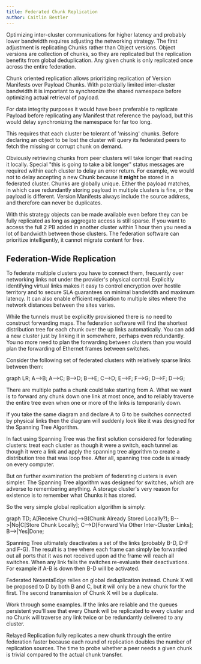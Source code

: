 ```yaml
---
title: Federated Chunk Replication
author: Caitlin Bestler
---
```


Optimizing inter-cluster communications for higher latency and probably lower bandwidth requires adjusting the networking strategy. The first adjustment is  replicating Chunks rather than Object versions. Object versions are collection of chunks, so they are replicated but the replication benefits from global deduplication.  Any given chunk is only replicated once across the entire federation.

Chunk oriented replication allows prioritizing replication of Version Manifests over Payload Chunks. With potentially limited inter-cluster bandwidth it is important to synchronize the shared namespace before optimizing actual retrieval of payload.

For data integrity purposes it would have been preferable to replicate Payload before replicating any Manifest that reference the payload, but this would delay synchronizing the namespace for far too long. 

This requires that each cluster be tolerant of 'missing' chunks. Before declaring an object to be lost the cluster will query its federated peers to fetch the missing or corrupt chunk on demand.

Obviously retrieving chunks from peer clusters will take longer that reading it locally. Special "this is going to take a bit longer" status messages are required within each cluster to delay an error return. For example, we would not to delay accepting a new Chunk because it **might** be stored in a federated cluster. Chunks are globally unique. Either the payload matches, in which case redundantly storing payload in multiple clusters is fine, or the payload is different. Version Manifests always include the source address, and therefore can never be duplicates.

With this strategy objects can be made available even before they can be fully replicated as long as aggregate access is still sparse. If you want to access the full 2 PB added in another cluster within 1 hour then you need a lot of bandwidth between those clusters. The federation software can prioritize intelligently, it cannot migrate content for free.

## Federation-Wide Replication
To federate multiple clusters you have to connect them, frequently over networking links not under the provider's physical control. Explicitly identifying virtual links makes it easy to control encryption over hostile territory and to secure SLA guarantees on minimal bandwidth and maximum latency. It can also enable efficient replication to multiple sites where the network distances between the sites varies.

While the tunnels must be explicitly provisioned there is no need to construct forwarding maps. The federation software will find the shortest distribution tree for each chunk over the up links automatically. You can add a new cluster just by linking it in somewhere, perhaps even redundantly. You no more need to plan the forwarding between clusters than you would plan the forwarding of Ethernet frames between switches.

Consider the following set of federated clusters with relatively sparse links between them:

<div class="mermaid">
graph LR;
A-->B;
A-->C;
B-->D;
B-->E;
C-->D;
E-->F;
F-->G;
D-->F;
D-->G;
</div>

There are multiple paths a chunk could take starting from A. What we want is to forward any chunk down one link at most once, and to reliably traverse the entire tree even when one or more of the links is temporarily down.

If you take the same diagram and declare A to G to be switches connected by physical links then the diagram will suddenly look like it was designed for the Spanning Tree Algorithm.

In fact using Spanning Tree was the first solution considered for federating clusters: treat each cluster as though it were a switch, each tunnel as though it were a link and apply the spanning tree algorithm to create a distribution tree that was loop free. After all, spanning tree code is already on every computer.

But on further examination the problem of federating clusters is even simpler. The Spanning Tree algorithm was designed for switches, which are adverse to remembering anything. A storage cluster's very reason for existence is to remember what Chunks it has stored.

So the very simple global replication algorithm is simply:

<div class="mermaid">
  graph TD;
  A[Receive Chunk]-->B(Chunk Already Stored Locally?);
  B-->|No|C[Store Chunk Locally];
  C-->D[Forward Via Other Inter-Cluster Links];
    B-->|Yes|Done;
</div>

Spanning Tree ultimately deactivates a set of the links (probably B-D, D-F and F-G). The result is a tree where each frame can simply be forwarded out all ports that it was not received upon ad the frame will reach all switches. When any link fails the switches re-evaluate their deactivations. For example if A-B is down then B-D will be activated.

Federated NexentaEdge relies on global deduplication instead. Chunk X will be proposed to D by both B and C, but it will only be a new chunk for the first. The second transmission of Chunk X will be a duplicate.

Work through some examples. If the links are reliable and the queues persistent you'll see that every Chunk will be replicated to every cluster and no Chunk will traverse any link twice or be redundantly delivered to any cluster.

Relayed Replication fully replicates a new chunk through the entire federation faster because each round of replication doubles the number of replication sources. The time to probe whether a peer needs a given chunk is trivial compared to the actual chunk transfer.
